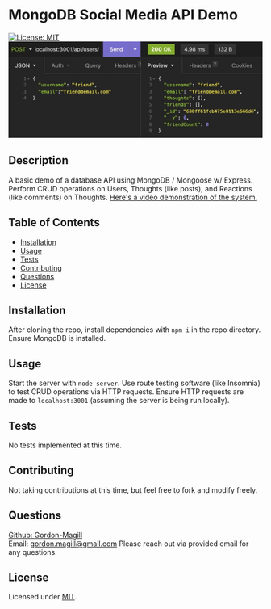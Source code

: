 # MongoDB Social Media API Demo
[![License: MIT](https://img.shields.io/badge/License-MIT-yellow.svg)](https://opensource.org/licenses/MIT)
![Screenshot of sample HTTP route](./assets/social%20media%20API.jpg)

## Description

A basic demo of a database API using MongoDB / Mongoose w/ Express. Perform CRUD operations on Users, Thoughts (like posts), and Reactions (like comments) on Thoughts. [Here's a video demonstration of the system.](https://youtu.be/FD4YPzMgb6Q)

## Table of Contents

- [Installation](#installation)
- [Usage](#usage)
- [Tests](#tests)
- [Contributing](#contributing)
- [Questions](#questions)
- [License](#license)

## Installation

After cloning the repo, install dependencies with ```npm i``` in the repo directory. Ensure MongoDB is installed.

## Usage

Start the server with ```node server```. Use route testing software (like Insomnia) to test CRUD operations via HTTP requests. Ensure HTTP requests are made to ```localhost:3001``` (assuming the server is being run locally).

## Tests

No tests implemented at this time.

## Contributing

Not taking contributions at this time, but feel free to fork and modify freely.

## Questions

[Github: Gordon-Magill](https://github.com/Gordon-Magill)<br>
Email: gordon.magill@gmail.com
Please reach out via provided email for any questions.

## License

Licensed under [MIT](https://opensource.org/licenses/MIT).